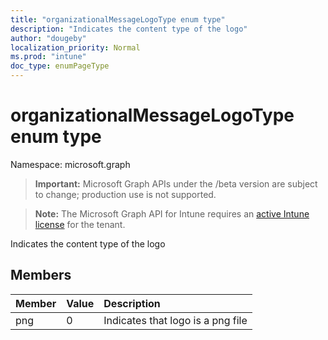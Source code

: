 ```yaml
---
title: "organizationalMessageLogoType enum type"
description: "Indicates the content type of the logo"
author: "dougeby"
localization_priority: Normal
ms.prod: "intune"
doc_type: enumPageType
---
```


# organizationalMessageLogoType enum type

Namespace: microsoft.graph

> **Important:** Microsoft Graph APIs under the /beta version are subject to change; production use is not supported.

> **Note:** The Microsoft Graph API for Intune requires an [active Intune license](https://go.microsoft.com/fwlink/?linkid=839381) for the tenant.

Indicates the content type of the logo

## Members
|Member|Value|Description|
|:---|:---|:---|
|png|0|Indicates that logo is a png file|




